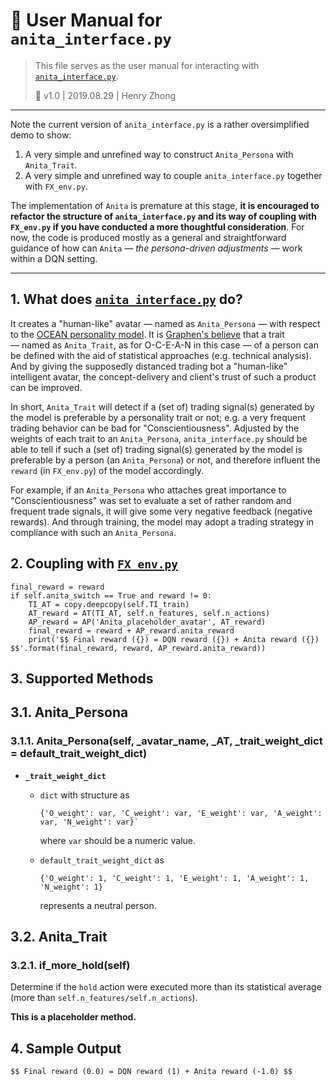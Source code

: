# 🔰 User Manual for `anita_interface.py`

> This file serves as the user manual for interacting with [`anita_interface.py`](https://github.com/choH/half_tael_DQN/blob/master/anita/anita_interface.py).
>
> 📌 v1.0 | 2019.08.29 | Henry Zhong

---

Note the current version of `anita_interface.py` is a rather oversimplified demo to show:
1. A very simple and unrefined way to construct `Anita_Persona` with `Anita_Trait`.
2. A very simple and unrefined way to couple `anita_interface.py` together with `FX_env.py`.

The implementation of `Anita` is premature at this stage, **it is encouraged to refactor the structure of `anita_interface.py` and its way of coupling with `FX_env.py` if you have conducted a more thoughtful consideration**. For now, the code is produced mostly as a general and straightforward guidance of how can `Anita` — *the persona-driven adjustments* — work within a DQN setting.

---
## 1. What does [`anita_interface.py`](https://github.com/choH/half_tael_DQN/blob/master/anita/anita_interface.py) do?

It creates a "human-like" avatar — named as `Anita_Persona` — with respect to the [OCEAN personality model](https://en.wikipedia.org/wiki/Big_Five_personality_traits). It is [Graphen's believe](https://www.graphen.ai/dev/anita/) that a trait — named as `Anita_Trait`, as for O-C-E-A-N in this case — of a person can be defined with the aid of statistical approaches (e.g. technical analysis). And by giving the supposedly distanced trading bot a "human-like" intelligent avatar, the concept-delivery and client's trust of such a product can be improved.

In short, `Anita_Trait` will detect if a (set of) trading signal(s) generated by the model is preferable by a personality trait or not; e.g. a very frequent trading behavior can be bad for "Conscientiousness". Adjusted by the weights of each trait to an `Anita_Persona`, `anita_interface.py` should be able to tell if such a (set of) trading signal(s) generated by the model is preferable by a person (an `Anita_Persona`) or not, and therefore influent the `reward` (in `FX_env.py`) of the model accordingly.

For example, if an `Anita_Persona` who attaches great importance to "Conscientiousness" was set to evaluate a set of rather random and frequent trade signals, it will give some very negative feedback (negative rewards). And through training, the model may adopt a trading strategy in compliance with such an `Anita_Persona`.


## 2. Coupling with [`FX_env.py`](https://github.com/choH/half_tael_DQN/blob/master/DQN_v3.0/FX_env.py)


```
final_reward = reward
if self.anita_switch == True and reward != 0:
    TI_AT = copy.deepcopy(self.TI_train)
    AT_reward = AT(TI_AT, self.n_features, self.n_actions)
    AP_reward = AP('Anita_placeholder_avatar', AT_reward)
    final_reward = reward + AP_reward.anita_reward
    print('$$ Final reward ({}) = DQN reward ({}) + Anita reward ({}) $$'.format(final_reward, reward, AP_reward.anita_reward))
```


## 3. Supported Methods

## 3.1. Anita_Persona
### 3.1.1. Anita_Persona(self, _avatar_name, _AT, _trait_weight_dict = default_trait_weight_dict)
* **`_trait_weight_dict`**
    * `dict` with structure as
        ```
        {'O_weight': var, 'C_weight': var, 'E_weight': var, 'A_weight': var, 'N_weight': var}`
        ```
        where `var` should be a numeric value.

    * `default_trait_weight_dict` as
        ```
        {'O_weight': 1, 'C_weight': 1, 'E_weight': 1, 'A_weight': 1, 'N_weight': 1}
        ```
        represents a neutral person.


## 3.2. Anita_Trait


### 3.2.1. if_more_hold(self)
Determine if the `hold` action were executed more than its statistical average (more than `self.n_features/self.n_actions`).

**This is a placeholder method.**


## 4. Sample Output


```
$$ Final reward (0.0) = DQN reward (1) + Anita reward (-1.0) $$
```
